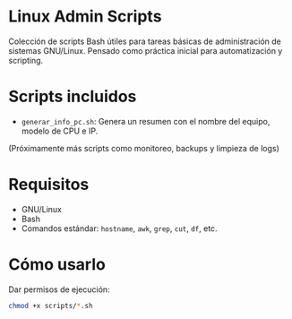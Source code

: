 # Linux Admin Scripts

Colección de scripts Bash útiles para tareas básicas de administración de sistemas GNU/Linux. Pensado como práctica inicial para automatización y scripting.

# Scripts incluidos

- `generar_info_pc.sh`: Genera un resumen con el nombre del equipo, modelo de CPU e IP.

(Próximamente más scripts como monitoreo, backups y limpieza de logs)

# Requisitos

- GNU/Linux
- Bash
- Comandos estándar: `hostname`, `awk`, `grep`, `cut`, `df`, etc.

# Cómo usarlo

Dar permisos de ejecución:

```bash
chmod +x scripts/*.sh

